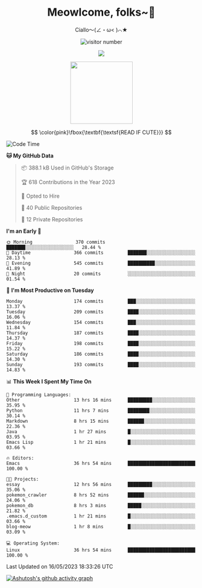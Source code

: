<div align="center">
  <h1>Meowlcome, folks~👋</h1>
  <p>Ciallo～(∠・ω< )⌒★</p>
</div>

<p align="center">
  <img src="https://count.getloli.com/get/@Ziqi-Yang?theme=rule34" alt="visitor number" />
</p>

<p align="center">
  <img src="https://skillicons.dev/icons?i=rust,c,py,flutter,go,java,js,bash,linux,emacs" />
</p>
<p align="center">
  <img height="165" src="https://github-readme-stats.vercel.app/api?username=Ziqi-Yang&show_icons=true&include_all_commits=true&hide_border=true" />
</p>

$$
\color{pink}\fbox{\textbf{\textsf{READ IF CUTE}}}
$$

<!--START_SECTION:waka-->
![Code Time](http://img.shields.io/badge/Code%20Time-1%2C042%20hrs%2048%20mins-blue)

**🐱 My GitHub Data** 

> 📦 388.1 kB Used in GitHub's Storage 
 > 
> 🏆 618 Contributions in the Year 2023
 > 
> 💼 Opted to Hire
 > 
> 📜 40 Public Repositories 
 > 
> 🔑 12 Private Repositories 
 > 
**I'm an Early 🐤** 

```text
🌞 Morning                370 commits         ███████░░░░░░░░░░░░░░░░░░   28.44 % 
🌆 Daytime                366 commits         ███████░░░░░░░░░░░░░░░░░░   28.13 % 
🌃 Evening                545 commits         ██████████░░░░░░░░░░░░░░░   41.89 % 
🌙 Night                  20 commits          ░░░░░░░░░░░░░░░░░░░░░░░░░   01.54 % 
```
📅 **I'm Most Productive on Tuesday** 

```text
Monday                   174 commits         ███░░░░░░░░░░░░░░░░░░░░░░   13.37 % 
Tuesday                  209 commits         ████░░░░░░░░░░░░░░░░░░░░░   16.06 % 
Wednesday                154 commits         ███░░░░░░░░░░░░░░░░░░░░░░   11.84 % 
Thursday                 187 commits         ████░░░░░░░░░░░░░░░░░░░░░   14.37 % 
Friday                   198 commits         ████░░░░░░░░░░░░░░░░░░░░░   15.22 % 
Saturday                 186 commits         ████░░░░░░░░░░░░░░░░░░░░░   14.30 % 
Sunday                   193 commits         ████░░░░░░░░░░░░░░░░░░░░░   14.83 % 
```


📊 **This Week I Spent My Time On** 

```text
💬 Programming Languages: 
Other                    13 hrs 16 mins      █████████░░░░░░░░░░░░░░░░   35.95 % 
Python                   11 hrs 7 mins       ████████░░░░░░░░░░░░░░░░░   30.14 % 
Markdown                 8 hrs 15 mins       ██████░░░░░░░░░░░░░░░░░░░   22.36 % 
Java                     1 hr 27 mins        █░░░░░░░░░░░░░░░░░░░░░░░░   03.95 % 
Emacs Lisp               1 hr 21 mins        █░░░░░░░░░░░░░░░░░░░░░░░░   03.66 % 

🔥 Editors: 
Emacs                    36 hrs 54 mins      █████████████████████████   100.00 % 

🐱‍💻 Projects: 
essay                    12 hrs 56 mins      █████████░░░░░░░░░░░░░░░░   35.06 % 
pokemon_crawler          8 hrs 52 mins       ██████░░░░░░░░░░░░░░░░░░░   24.06 % 
pokemon_db               8 hrs 3 mins        █████░░░░░░░░░░░░░░░░░░░░   21.82 % 
.emacs.d_custom          1 hr 21 mins        █░░░░░░░░░░░░░░░░░░░░░░░░   03.66 % 
blog-meow                1 hr 8 mins         █░░░░░░░░░░░░░░░░░░░░░░░░   03.09 % 

💻 Operating System: 
Linux                    36 hrs 54 mins      █████████████████████████   100.00 % 
```


 Last Updated on 16/05/2023 18:33:26 UTC
<!--END_SECTION:waka-->


[![Ashutosh's github activity graph](https://github-readme-activity-graph.cyclic.app/graph?username=Ziqi-Yang&theme=github)](https://github.com/ashutosh00710/github-readme-activity-graph)
